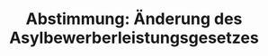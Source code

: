 ---
abstimmung:
  abstimmung: 3
  bundestagssitzung: 105
  datum: 7. Juni 2019
  legislaturperiode: 19
categories:
- Todo
data:
- title: Abstimmungsergebnis 20190607_3-data.pdf
  url: /res/2021-btw/abstimmungsergebnisse/20190607_3-data.pdf
- title: Abstimmungsergebnis 20190607_3_xls-data.xls
  url: /res/2021-btw/abstimmungsergebnisse/20190607_3_xls-data.xls
- title: Abstimmungsergebnis 20190607_3_xls-datacsv
  url: /res/2021-btw/abstimmungsergebnisse/csv/20190607_3_xls-datacsv
documents:
- local: /res/2021-btw/drucksachen/10052.pdf
  title: Drucksache 19/10052
  url: https://dip21.bundestag.de/dip21/btd/19/100/1910052.pdf
- local: /res/2021-btw/drucksachen/10522.pdf
  title: Drucksache 19/10522
  url: https://dip21.bundestag.de/dip21/btd/19/105/1910522.pdf
- local: /res/2021-btw/drucksachen/10693.pdf
  title: Drucksache 19/10693
  url: https://dip21.bundestag.de/dip21/btd/19/106/1910693.pdf
ergebnis:
  AfD:
    enthaltung: 0
    gesamt: 91
    ja: 0
    nein: 65
    nichtabgegeben: 26
    ungueltig: 0
  Bündnis 90/Die Grünen:
    enthaltung: 0
    gesamt: 67
    ja: 0
    nein: 56
    nichtabgegeben: 11
    ungueltig: 0
  Die Linke:
    enthaltung: 0
    gesamt: 69
    ja: 0
    nein: 51
    nichtabgegeben: 18
    ungueltig: 0
  FDP:
    enthaltung: 50
    gesamt: 80
    ja: 0
    nein: 0
    nichtabgegeben: 30
    ungueltig: 0
  cdu/csu:
    enthaltung: 0
    gesamt: 246
    ja: 228
    nein: 0
    nichtabgegeben: 18
    ungueltig: 0
  file: 20190607_3_xls-data.xls
  fraktionslos:
    enthaltung: 0
    gesamt: 4
    ja: 0
    nein: 0
    nichtabgegeben: 4
    ungueltig: 0
  spd:
    enthaltung: 0
    gesamt: 152
    ja: 130
    nein: 0
    nichtabgegeben: 22
    ungueltig: 0
layout: abstimmung
links:
- title: Link zu bundestag.de
  url: https://www.bundestag.de/parlament/plenum/abstimmung/abstimmung?id=609
preview: 'Deutscher Bundestag


  105. Sitzung des Deutschen Bundestages

  am Freitag, 7. Juni 2019


  Endgültiges Ergebnis der Namentlichen Abstimmung Nr. 3


  Gesetzentwurf der Bundesregierung

  Entwurf eines Dritten Gesetzes zur Änderung des Asylbewerberleistungsgesetzes

  Drs. 19/10052, 19/10522 und 19/10693'
tags:
- Todo
title: 'Abstimmung: Änderung des Asylbewerberleistungsgesetzes'
---